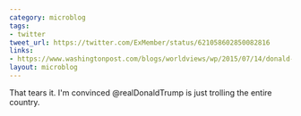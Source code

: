 ```yaml
---
category: microblog
tags:
- twitter
tweet_url: https://twitter.com/ExMember/status/621058602850082816
links:
- https://www.washingtonpost.com/blogs/worldviews/wp/2015/07/14/donald-trump-tweets-image-of-nazi-soldiers-inside-the-u-s-flag-then-deletes-tweet/
layout: microblog
---
```

That tears it. I'm convinced @realDonaldTrump is just trolling the entire country.
